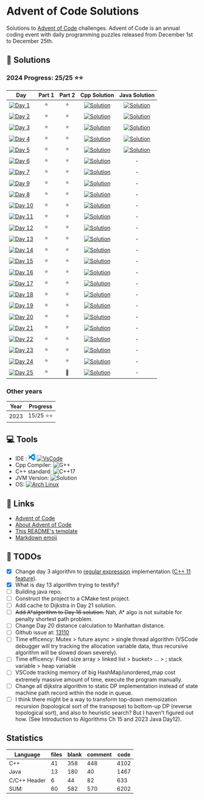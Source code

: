 # Advent of Code Solutions

Solutions to [Advent of Code](https://adventofcode.com/) challenges. Advent of Code is an annual coding event with daily programming puzzles released from December 1st to December 25th.

## 🚀 Solutions

### 2024 Progress: 25/25 ⭐⭐

 Day                                                                                                                                  | Part 1 | Part 2 | Cpp Solution                                                                                                | Java Solution
--------------------------------------------------------------------------------------------------------------------------------------|:------:|:------:|:-----------------------------------------------------------------------------------------------------------:|:----------:
[![Day 1](https://img.shields.io/badge/Day%201-Historian%20Hysteria-blue?logo=Archlinux)](https://adventofcode.com/2024/day/1)        |   ⭐   |   ⭐   | [![Solution](https://img.shields.io/badge/C%2B%2B-purple?logo=C%2B%2B)](2024/Day01/PairAndAdd.h)          | [![Solution](https://img.shields.io/badge/JAVA-white?logo=OpenJDK&logoColor=yellow)](2024Java/Day01/PairAndAdd.java)
[![Day 2](https://img.shields.io/badge/Day%202-Red--Nosed%20Reports-blue?logo=Archlinux)](https://adventofcode.com/2024/day/2)        |   ⭐   |   ⭐   | [![Solution](https://img.shields.io/badge/C%2B%2B-purple?logo=C%2B%2B)](2024/Day02/CheckLevelInOrder.h)   | [![Solution](https://img.shields.io/badge/JAVA-white?logo=OpenJDK&logoColor=yellow)](2024Java/Day02/CheckLevelInOrder.java)
[![Day 3](https://img.shields.io/badge/Day%203-Mull%20It%20Over-blue?logo=Archlinux)](https://adventofcode.com/2024/day/3)            |   ⭐   |   ⭐   | [![Solution](https://img.shields.io/badge/C%2B%2B-purple?logo=C%2B%2B)](2024/Day03/PreciseMul.h)          | [![Solution](https://img.shields.io/badge/JAVA-white?logo=OpenJDK&logoColor=yellow)](2024Java/Day03/PreciseMul.java)
[![Day 4](https://img.shields.io/badge/Day%204-Ceres%20Search-blue?logo=Archlinux)](https://adventofcode.com/2024/day/4)              |   ⭐   |   ⭐   | [![Solution](https://img.shields.io/badge/C%2B%2B-purple?logo=C%2B%2B)](2024/Day04/CeresSearch.h)         | [![Solution](https://img.shields.io/badge/JAVA-white?logo=OpenJDK&logoColor=yellow)](2024Java/Day04/CeresSearch.java)
[![Day 5](https://img.shields.io/badge/Day%205-Print%20Queue-blue?logo=Archlinux)](https://adventofcode.com/2024/day/5)               |   ⭐   |   ⭐   | [![Solution](https://img.shields.io/badge/C%2B%2B-purple?logo=C%2B%2B)](2024/Day05/OrderingUpdates.h)     | [![Solution](https://img.shields.io/badge/JAVA-white?logo=OpenJDK&logoColor=yellow)](2024Java/Day05/OrderingUpdates.java)
[![Day 6](https://img.shields.io/badge/Day%206-Guard%20Gallivant-blue?logo=Archlinux)](https://adventofcode.com/2024/day/6)           |   ⭐   |   ⭐   | [![Solution](https://img.shields.io/badge/C%2B%2B-purple?logo=C%2B%2B)](2024/Day06/PatrolRoute.h)         | -
[![Day 7](https://img.shields.io/badge/Day%207-Bridge%20Repair-blue?logo=Archlinux)](https://adventofcode.com/2024/day/7)             |   ⭐   |   ⭐   | [![Solution](https://img.shields.io/badge/C%2B%2B-purple?logo=C%2B%2B)](2024/Day07/Calibration.h)         | -
[![Day 9](https://img.shields.io/badge/Day%209-Disk%20Fragmenter-blue?logo=Archlinux)](https://adventofcode.com/2024/day/9)           |   ⭐   |   ⭐   | [![Solution](https://img.shields.io/badge/C%2B%2B-purple?logo=C%2B%2B)](2024/Day09/DiskCompact.h)         | -
[![Day 8](https://img.shields.io/badge/Day%208-Resonant%20Collinearity-blue?logo=Archlinux)](https://adventofcode.com/2024/day/8)     |   ⭐   |   ⭐   | [![Solution](https://img.shields.io/badge/C%2B%2B-purple?logo=C%2B%2B)](2024/Day08/AntinodeHarmonic.h)    | -
[![Day 10](https://img.shields.io/badge/Day%2010-Hoof%20It-blue?logo=Archlinux)](https://adventofcode.com/2024/day/10)                |   ⭐   |   ⭐   | [![Solution](https://img.shields.io/badge/C%2B%2B-purple?logo=C%2B%2B)](2024/Day10/TrailScore.h)          | -
[![Day 11](https://img.shields.io/badge/Day%2011-Plutonian%20Pebbles-blue?logo=Archlinux)](https://adventofcode.com/2024/day/11)      |   ⭐   |   ⭐   | [![Solution](https://img.shields.io/badge/C%2B%2B-purple?logo=C%2B%2B)](2024/Day11/TwinkleStones.h)       | -
[![Day 12](https://img.shields.io/badge/Day%2012-Garden%20Groups-blue?logo=Archlinux)](https://adventofcode.com/2024/day/12)          |   ⭐   |   ⭐   | [![Solution](https://img.shields.io/badge/C%2B%2B-purple?logo=C%2B%2B)](2024/Day12/AsciiGraph.h)          | -
[![Day 13](https://img.shields.io/badge/Day%2013-Claw%20Contraption-blue?logo=Archlinux)](https://adventofcode.com/2024/day/13)       |   ⭐   |   ⭐   | [![Solution](https://img.shields.io/badge/C%2B%2B-purple?logo=C%2B%2B)](2024/Day13/CoinOptimize.h)        | -
[![Day 14](https://img.shields.io/badge/Day%2014-Restroom%20Redoubt-blue?logo=Archlinux)](https://adventofcode.com/2024/day/14)       |   ⭐   |   ⭐   | [![Solution](https://img.shields.io/badge/C%2B%2B-purple?logo=C%2B%2B)](2024/Day14/RobotPatrol.h)         | -
[![Day 15](https://img.shields.io/badge/Day%2015-Warehouse%20Woes-blue?logo=Archlinux)](https://adventofcode.com/2024/day/15)         |   ⭐   |   ⭐   | [![Solution](https://img.shields.io/badge/C%2B%2B-purple?logo=C%2B%2B)](2024/Day15/PushBox.h)             | -
[![Day 16](https://img.shields.io/badge/Day%2016-Reindeer%20Maze-blue?logo=Archlinux)](https://adventofcode.com/2024/day/16)          |   ⭐   |   ⭐   | [![Solution](https://img.shields.io/badge/C%2B%2B-purple?logo=C%2B%2B)](2024/Day16/MazeDijkstra.h)        | -
[![Day 17](https://img.shields.io/badge/Day%2017-Chronospatial%20Computer-blue?logo=Archlinux)](https://adventofcode.com/2024/day/17) |   ⭐   |   ⭐   | [![Solution](https://img.shields.io/badge/C%2B%2B-purple?logo=C%2B%2B)](2024/Day17/TenaryMachine.h)       | -
[![Day 18](https://img.shields.io/badge/Day%2018-RAM%20Run-blue?logo=Archlinux)](https://adventofcode.com/2024/day/18)                |   ⭐   |   ⭐   | [![Solution](https://img.shields.io/badge/C%2B%2B-purple?logo=C%2B%2B)](2024/Day18/RAMRun.h)              | -
[![Day 19](https://img.shields.io/badge/Day%2019-Linen%20Layout-blue?logo=Archlinux)](https://adventofcode.com/2024/day/19)           |   ⭐   |   ⭐   | [![Solution](https://img.shields.io/badge/C%2B%2B-purple?logo=C%2B%2B)](2024/Day19/LinenLayout.h)         | -
[![Day 20](https://img.shields.io/badge/Day%2020-Race%20Condition-blue?logo=Archlinux)](https://adventofcode.com/2024/day/20)         |   ⭐   |   ⭐   | [![Solution](https://img.shields.io/badge/C%2B%2B-purple?logo=C%2B%2B)](2024/Day20/RaceCondition.h)       | -
[![Day 21](https://img.shields.io/badge/Day%2021-Keypad%20Conundrum-blue?logo=Archlinux)](https://adventofcode.com/2024/day/21)       |   ⭐   |   ⭐   | [![Solution](https://img.shields.io/badge/C%2B%2B-purple?logo=C%2B%2B)](2024/Day21/CascadingRemote.h)     | -
[![Day 22](https://img.shields.io/badge/Day%2022-Monkey%20Market-blue?logo=Archlinux)](https://adventofcode.com/2024/day/22)          |   ⭐   |   ⭐   | [![Solution](https://img.shields.io/badge/C%2B%2B-purple?logo=C%2B%2B)](2024/Day22/MonkeyMarket.h)        | -
[![Day 23](https://img.shields.io/badge/Day%2023-LAN%20Party-blue?logo=Archlinux)](https://adventofcode.com/2024/day/23)              |   ⭐   |   ⭐   | [![Solution](https://img.shields.io/badge/C%2B%2B-purple?logo=C%2B%2B)](2024/Day23/LANParty.h)            | -
[![Day 24](https://img.shields.io/badge/Day%2024-Crossed%20Wires-blue?logo=Archlinux)](https://adventofcode.com/2024/day/24)          |   ⭐   |   ⭐   | [![Solution](https://img.shields.io/badge/C%2B%2B-purple?logo=C%2B%2B)](2024/Day24/TinkerWithGates.h)     | -
[![Day 25](https://img.shields.io/badge/Day%2025-Code%20Chroncile-blue?logo=Archlinux)](https://adventofcode.com/2024/day/25)         |   ⭐   |   💫   | [![Solution](https://img.shields.io/badge/C%2B%2B-purple?logo=C%2B%2B)](2024/Day25/KeyPair.h)             | -

### Other years

 Year | Progress
:----:|:----------:
2023  | 15/25 ⭐⭐

## 💻 Tools

- IDE : [![VSCode](<Images/code-stable.png>)](https://code.visualstudio.com) [![VsCode](https://img.shields.io/badge/VsCode-blue)](https://code.visualstudio.com)
- Cpp Compiler: ![G++](https://img.shields.io/badge/(GCC)%2014.2.1%2020240910-grey)
- C++ standard: ![C++17](https://img.shields.io/badge/C%2B%2B-20-purple?logo=C%2B%2B)
- JVM Version: ![Solution](https://img.shields.io/badge/OpenJDK-21-white?logo=OpenJDK)
- OS: [![Arch Linux](https://img.shields.io/badge/Arch%20Linux-grey?logo=Archlinux)](https://www.archlinux.org)

## 🔗 Links

- [Advent of Code](https://adventofcode.com/)
- [About Advent of Code](https://adventofcode.com/about)
- [This README's template](https://github.com/TrueBurn/advent-of-code)
- [Markdown emoji](<https://gist.github.com/rxaviers/7360908>)

## 📆 TODOs

- [x] Change day 3 algorithm to [regular expression](https://en.cppreference.com/w/cpp/regex/ecmascript) implementation ([C++ 11 feature](https://en.cppreference.com/w/cpp/regex)).
- [x] What is day 13 algorithm trying to testify?
- [ ] Building java repo.
- [ ] Construct the project to a CMake test project.
- [ ] Add cache to Dijkstra in Day 21 solution.
- [ ] ~~Add A*algorithm to Day 16 solution.~~ Nah, A* algo is not suitable for penalty shortest path problem.
- [ ] Change Day 20 distance calculation to Manhattan distance.
- [ ] Github issue at: [13110](https://github.com/microsoft/vscode-cpptools/issues/13110)
- [ ] Time efficency: Mutex > future async > single thread algorithm (VSCode debugger will try tracking the allocation variable data, thus recursive algorithm will be slowed down severely).
- [ ] Time efficency: Fixed size array > linked list > bucket> ... > ; stack variable > heap variable
- [ ] VSCode tracking memory of big HashMap/unordered_map cost extremely massive amount of time, execute the program manually.
- [ ] Change all dijkstra algorithm to static DP implementation instead of state machine path record within the node in queue.
- [ ] I think there might be a way to transform top-down memoization recursion (topological sort of the transpose) to bottom-up DP (reverse topological sort), and also to heuristic search? But I haven't figured out how. (See Introduction to Algorithms Ch 15 and 2023 Java Day12).

<!-- <div id="TODOList" style="transform: translateX(30px);padding-bottom: 20px">
    <input type="checkbox" checked="true" disabled="true" >Change day 3 algorithm to <a href="https://en.cppreference.com/w/cpp/regex/ecmascript">regular expression</a> implementation <a href="https://en.cppreference.com/w/cpp/regex">(C++ 11 feature)</a>.<br>
    <input type="checkbox" disabled="true" >What is day 13 algorithm trying to testify?<br>
    <input type="checkbox" disabled="true" >Get a lisence.<br>
    <input type="checkbox" disabled="true" >Construct the project to a CMake test project.<br>
    <input type="checkbox" disabled="true" >Add cache to Dijkstra in Day 21 solution.<br>
    <input type="checkbox" disabled="true" >Github issue at: <a href="https://github.com/microsoft/vscode-cpptools/issues/13110">13110</a><br>
    <input type="checkbox" disabled="true" >Mutex > future async > normal algorithm (vscode debugger will try tracking the calling stack, thus recursive algorithm will be slowed down serverely)<br>
</div> -->

## Statistics

Language    |files|blank|comment|code
--------    |-----|-----|-------|----
C++         |41   |358  |448    |4102
Java        |13   |180  |40     |1467
C/C++ Header|6    |44   |82     |633
SUM:        |60   |582  |570    |6202
